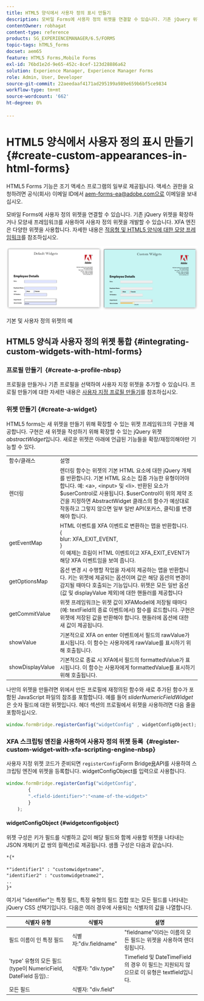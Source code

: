 ```yaml
---
title: HTML5 양식에서 사용자 정의 표시 만들기
description: 모바일 Forms에 사용자 정의 위젯을 연결할 수 있습니다. 기존 jQuery 위젯을 확장하거나 사용자 정의 위젯을 개발할 수 있습니다.
contentOwner: robhagat
content-type: reference
products: SG_EXPERIENCEMANAGER/6.5/FORMS
topic-tags: hTML5_forms
docset: aem65
feature: HTML5 Forms,Mobile Forms
exl-id: 76bd1e2d-9e65-452c-8cef-123d28886a62
solution: Experience Manager, Experience Manager Forms
role: Admin, User, Developer
source-git-commit: 22aeedaaf4171ad295199a989e659b6bf5ce9834
workflow-type: tm+mt
source-wordcount: '662'
ht-degree: 0%

---
```


# HTML5 양식에서 사용자 정의 표시 만들기{#create-custom-appearances-in-html-forms}

<span class="preview"> HTML5 Forms 기능은 조기 액세스 프로그램의 일부로 제공됩니다. 액세스 권한을 요청하려면 공식(회사) 이메일 ID에서 aem-forms-ea@adobe.com으로 이메일을 보내십시오.
</span>

모바일 Forms에 사용자 정의 위젯을 연결할 수 있습니다. 기존 jQuery 위젯을 확장하거나 모양새 프레임워크를 사용하여 사용자 정의 위젯을 개발할 수 있습니다. XFA 엔진은 다양한 위젯을 사용합니다. 자세한 내용은 [적응형 및 HTML5 양식에 대한 모양 프레임워크](/help/forms/custom-widgets.md)를 참조하십시오.

![기본 및 사용자 지정 위젯의 예](assets/custom-widgets.jpg)

기본 및 사용자 정의 위젯의 예

## HTML5 양식과 사용자 정의 위젯 통합 {#integrating-custom-widgets-with-html-forms}

### 프로필 만들기  {#create-a-profile-nbsp}

프로필을 만들거나 기존 프로필을 선택하여 사용자 지정 위젯을 추가할 수 있습니다. 프로필 만들기에 대한 자세한 내용은 [사용자 지정 프로필 만들기](/help/forms/custom-profile.md)를 참조하십시오.

### 위젯 만들기 {#create-a-widget}

HTML5 forms는 새 위젯을 만들기 위해 확장할 수 있는 위젯 프레임워크의 구현을 제공합니다. 구현은 새 위젯을 작성하기 위해 확장할 수 있는 jQuery 위젯 *abstractWidget*&#x200B;입니다. 새로운 위젯은 아래에 언급된 기능들을 확장/재정의해야만 기능할 수 있다.

<table>
 <tbody>
  <tr>
   <td>함수/클래스</td>
   <td>설명</td>
  </tr>
  <tr>
   <td>렌더링</td>
   <td>렌더링 함수는 위젯의 기본 HTML 요소에 대한 jQuery 개체를 반환합니다. 기본 HTML 요소는 집중 가능한 유형이어야 합니다. 예: &lt;a&gt;, &lt;input&gt; 및 &lt;li&gt;. 반환된 요소가 $userControl로 사용됩니다. $userControl이 위의 제약 조건을 지정하면 AbstractWidget 클래스의 함수가 예상대로 작동하고 그렇지 않으면 일부 일반 API(포커스, 클릭)를 변경해야 합니다. </td>
  </tr>
  <tr>
   <td>getEventMap</td>
   <td>HTML 이벤트를 XFA 이벤트로 변환하는 맵을 반환합니다. <br /> {<br /> blur: XFA_EXIT_EVENT,<br /> }<br /> 이 예제는 흐림이 HTML 이벤트이고 XFA_EXIT_EVENT가 해당 XFA 이벤트임을 보여 줍니다. </td>
  </tr>
  <tr>
   <td>getOptionsMap</td>
   <td>옵션 변경 시 수행할 작업을 자세히 제공하는 맵을 반환합니다. 키는 위젯에 제공되는 옵션이며 값은 해당 옵션의 변경이 감지될 때마다 호출되는 기능입니다. 위젯은 모든 일반 옵션(값 및 displayValue 제외)에 대한 핸들러를 제공합니다</td>
  </tr>
  <tr>
   <td>getCommitValue</td>
   <td>위젯 프레임워크는 위젯 값이 XFAModel에 저장될 때마다(예: textField의 종료 이벤트에서) 함수를 로드합니다. 구현은 위젯에 저장된 값을 반환해야 합니다. 핸들러에 옵션에 대한 새 값이 제공됩니다.</td>
  </tr>
  <tr>
   <td>showValue</td>
   <td>기본적으로 XFA on enter 이벤트에서 필드의 rawValue가 표시됩니다. 이 함수는 사용자에게 rawValue를 표시하기 위해 호출됩니다. </td>
  </tr>
  <tr>
   <td>showDisplayValue</td>
   <td>기본적으로 종료 시 XFA에서 필드의 formattedValue가 표시됩니다. 이 함수는 사용자에게 formattedValue를 표시하기 위해 호출됩니다. </td>
  </tr>
 </tbody>
</table>

나만의 위젯을 만들려면 위에서 만든 프로필에 재정의된 함수와 새로 추가된 함수가 포함된 JavaScript 파일의 참조를 포함합니다. 예를 들어 *sliderNumericFieldWidget*&#x200B;은 숫자 필드에 대한 위젯입니다. 헤더 섹션의 프로필에서 위젯을 사용하려면 다음 줄을 포함하십시오.

```javascript
window.formBridge.registerConfig("widgetConfig" , widgetConfigObject);
```

### XFA 스크립팅 엔진을 사용하여 사용자 정의 위젯 등록  {#register-custom-widget-with-xfa-scripting-engine-nbsp}

사용자 지정 위젯 코드가 준비되면 `registerConfig`Form Bridge[용 &#x200B;](https://experienceleague.adobe.com/ko/docs/experience-manager-65/content/forms/developer-reference/form-bridge-apis)API를 사용하여 스크립팅 엔진에 위젯을 등록합니다. widgetConfigObject를 입력으로 사용합니다.

```javascript
window.formBridge.registerConfig("widgetConfig",
        {
        ".<field-identifier>":"<name-of-the-widget>"
        }
    );
```

#### widgetConfigObject {#widgetconfigobject}

위젯 구성은 키가 필드를 식별하고 값이 해당 필드와 함께 사용할 위젯을 나타내는 JSON 개체(키 값 쌍의 컬렉션)로 제공됩니다. 샘플 구성은 다음과 같습니다.

```
*{*

*"identifier1" : "customwidgetname",
"identifier2" : "customwidgetname2",
..
}*
```

여기서 &quot;identifier&quot;는 특정 필드, 특정 유형의 필드 집합 또는 모든 필드를 나타내는 jQuery CSS 선택기입니다. 다음은 여러 경우에 사용되는 식별자의 값을 나열합니다.

| 식별자 유형 | 식별자 | 설명 |
|---|---|---|
| 필드 이름이 인 특정 필드 | 식별자:&quot;div.fieldname&quot; | &quot;fieldname&quot;이라는 이름의 모든 필드는 위젯을 사용하여 렌더링됩니다. |
| &#39;type&#39; 유형의 모든 필드(type이 NumericField, DateField 등임).: | 식별자: &quot;div.type&quot; | Timefield 및 DateTimeField의 경우 이 필드는 지원되지 않으므로 이 유형은 textfield입니다. |
| 모든 필드 | 식별자: &quot;div.field&quot; |  |
